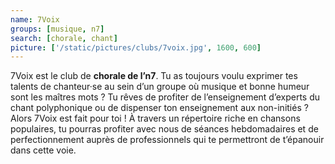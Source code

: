 ```yaml
---
name: 7Voix
groups: [musique, n7]
search: [chorale, chant]
picture: ['/static/pictures/clubs/7voix.jpg', 1600, 600]
---
```

7Voix est le club de **chorale de l’n7**. Tu as toujours voulu exprimer tes talents de chanteur·se au sein d’un groupe où musique et bonne humeur sont les maîtres mots ? Tu rêves de profiter de l’enseignement d’experts du chant polyphonique ou de dispenser ton enseignement aux non-initiés ? Alors 7Voix est fait pour toi ! À travers un répertoire riche en chansons populaires, tu pourras profiter avec nous de séances hebdomadaires et de perfectionnement auprès de professionnels qui te permettront de t’épanouir dans cette voie.
